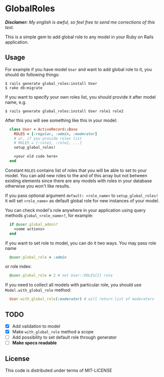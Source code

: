 # GlobalRoles

_**Disclamer:** My english is awful, so feel free to send me 
corrections of this text._

This is a simple gem to add global role to any model in your
Ruby on Rails application.

## Usage

For example if you have model `User` and want to add global
role to it, you should do following things:

    $ rails generate global_roles:install User
    $ rake db:migrate

If you want to specify your own roles list, you should provide it 
after model name, e.g.

    $ rails generate global_roles:install User role1 role2

After this you will see something like this in your model:

```ruby
  class User < ActiveRecord::Base
    ROLES = [:regular, :admin, :moderator]
    # or, if you provide roles list
    # ROLES = [:role1, :role2, ...]
    setup_global_roles!

    <your old code here>
  end
```

Constant `ROLES` contains list of roles that you will be able to set 
to your model.  You can add new roles to the and of this array but 
not between existing elements since there are any models with roles 
in your database otherwise you won't like results.

If you pass optional argument `default: <role_name>` to 
`setup_global_roles!` it will set `<role_name>` as default global 
role for new instances of your model.

You can check model's role anywhere in your application using query 
methods `global_<role_name>?`, for example:

```ruby
  if @user.global_admin?
    <some actions>
  end
```

If you want to set role to model, you can do it two ways. You may 
pass role name

```ruby
  @user.global_role = :admin
```

or role index:

```ruby
  @user.global_role = 2 # set User::ROLES[2] role
```

If you need to collect all models with particular role, you should 
use `Model.with_global_role` method:

```ruby
  User.with_global_role(:moderator) # will return list of moderators
```

## TODO

- [x] Add validation to model
- [x] Make `with_global_role` method a scope
- [ ] Add possibility to set default role through generator
- [ ] **Make specs readable**

## License

This code is distributed under terms of MIT-LICENSE